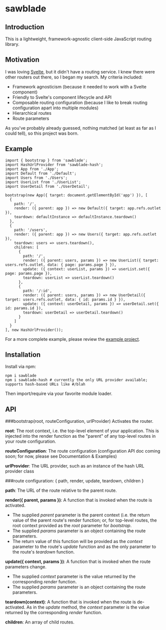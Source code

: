 sawblade
========

Introduction
------------
This is a lightweight, framework-agnostic client-side JavaScript routing library.

Motivation
----------
I was loving [Svelte](https://github.com/sveltejs/svelte), but it didn't have a routing service. I knew there were other routers out there, so I began my search. My criteria included:
* Framework agnosticism (because it needed to work with a Svelte component)
* Friendly to Svelte's component lifecycle and API
* Composable routing configuration (because I like to break routing configuration apart into multiple modules)
* Hierarchical routes
* Route parameters

As you've probably already guessed, nothing matched (at least as far as I could tell), so this project was born.

Example
-------
```
import { bootstrap } from 'sawblade';
import HashUrlProvider from 'sawblade-hash';
import App from './App';
import Default from './Default';
import Users from './Users';
import UserList from './UserList';
import UserDetail from './UserDetail';

bootstrap(new App({ target: document.getElementById('app') }), [
  {
    path: '/',
    render: ({ parent: app }) => new Default({ target: app.refs.outlet }),
    teardown: defaultInstance => defaultInstance.teardown()
  },
  {
    path: '/users',
    render: ({ parent: app }) => new Users({ target: app.refs.outlet }),
    teardown: users => users.teardown(),
    children: [
      {
        path: '/',
        render: ({ parent: users, params }) => new UserList({ target: users.refs.outlet, data: { page: params.page } }),
        update: ({ context: userList, params }) => userList.set({ page: params.page }),
        teardown: userList => userList.teardown()
      },
      {
        path: '/:id',
        render: ({ parent: users, params }) => new UserDetail({ target: users.refs.outlet, data: { id: params.id } }),
        update: ({ context: userDetail, params }) => userDetail.set({ id: params.id }),
        teardown: userDetail => userDetail.teardown()
      }
    ]
  }
], new HashUrlProvider());
```
For a more complete example, please review the [example project](https://github.com/sawbladejs/example).

Installation
------------
Install via npm:
```
npm i sawblade
npm i sawblade-hash # currently the only URL provider available; supports hash-based URLs like #/blah
```
Then import/require via your favorite module loader.

API
---
###bootstrap(root, routeConfiguration, urlProvider)
Activates the router.

**root**: The root context, i.e. the top-level element of your application. This is injected into the render function as the "parent" of any top-level routes in your route configuration.

**routeConfiguration**: The route configuration (configuration API doc coming soon; for now, please see Documentation & Examples)

**urlProvider**: The URL provider, such as an instance of the hash URL provider class

###route configuration: { path, render, update, teardown, children }

**path**: The URL of the route relative to the parent route.

**render({ parent, params })**: A function that is invoked when the route is activated.
* The supplied *parent* parameter is the parent context (i.e. the return value of the parent route's render function; or, for top-level routes, the root context provided as the *root* parameter for *bootstrap*.
* The supplied *params* parameter is an object containing the route parameters.
* The return value of this function will be provided as the *context* parameter to the route's *update* function and as the only parameter to the route's *teardown* function.

**update({ context, params })**: A function that is invoked when the route parameters change.
* The supplied *context* parameter is the value returned by the corresponding *render* function.
* The supplied *params* parameter is an object containing the route parameters.

**teardown(context)**: A function that is invoked when the route is de-activated. As in the *update* method, the *context* parameter is the value returned by the corresponding *render* function.

**children**: An array of child routes.
